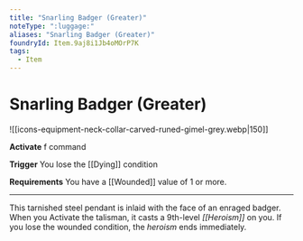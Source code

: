 ```yaml
---
title: "Snarling Badger (Greater)"
noteType: ":luggage:"
aliases: "Snarling Badger (Greater)"
foundryId: Item.9aj8i1Jb4oMOrP7K
tags:
  - Item
---
```


# Snarling Badger (Greater)
![[icons-equipment-neck-collar-carved-runed-gimel-grey.webp|150]]

**Activate** f command

**Trigger** You lose the [[Dying]] condition

**Requirements** You have a [[Wounded]] value of 1 or more.

* * *

This tarnished steel pendant is inlaid with the face of an enraged badger. When you Activate the talisman, it casts a 9th-level _[[Heroism]]_ on you. If you lose the wounded condition, the _heroism_ ends immediately.

